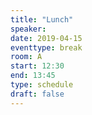 ```yaml
---
title: "Lunch"
speaker:
date: 2019-04-15
eventtype: break
room: A
start: 12:30
end: 13:45
type: schedule
draft: false
---
```

